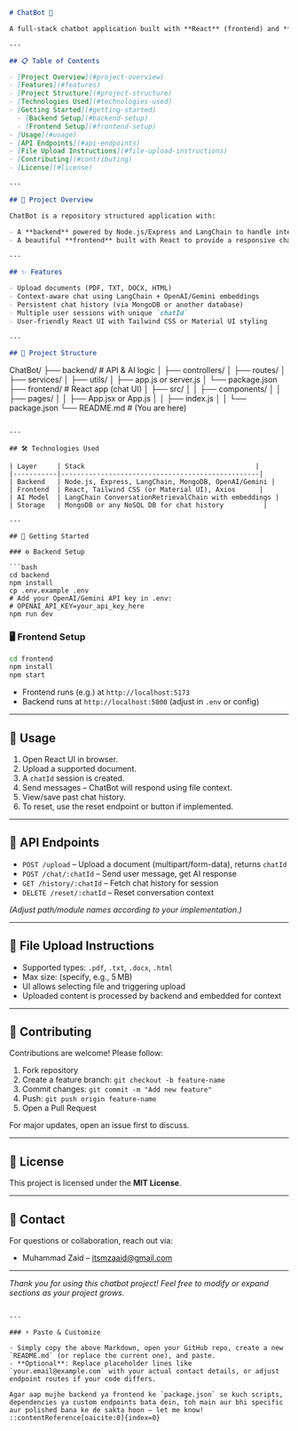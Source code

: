 
```markdown
# ChatBot 🚀

A full-stack chatbot application built with **React** (frontend) and **Node.js + LangChain** (backend), designed to answer user queries based on uploaded documents.

---

## 📋 Table of Contents

- [Project Overview](#project-overview)  
- [Features](#features)  
- [Project Structure](#project-structure)  
- [Technologies Used](#technologies-used)  
- [Getting Started](#getting-started)  
  - [Backend Setup](#backend-setup)  
  - [Frontend Setup](#frontend-setup)  
- [Usage](#usage)  
- [API Endpoints](#api-endpoints)  
- [File Upload Instructions](#file-upload-instructions)  
- [Contributing](#contributing)  
- [License](#license)  

---

## 🧠 Project Overview

ChatBot is a repository structured application with:

- A **backend** powered by Node.js/Express and LangChain to handle intelligence, context, storage, and AI integration.
- A beautiful **frontend** built with React to provide a responsive chat interface for users to upload files and chat with the bot.

---

## ✨ Features

- Upload documents (PDF, TXT, DOCX, HTML)  
- Context-aware chat using LangChain + OpenAI/Gemini embeddings  
- Persistent chat history (via MongoDB or another database)  
- Multiple user sessions with unique `chatId`  
- User-friendly React UI with Tailwind CSS or Material UI styling  

---

## 📁 Project Structure

```

ChatBot/
├── backend/        # API & AI logic
│   ├── controllers/
│   ├── routes/
│   ├── services/
│   ├── utils/
│   ├── app.js or server.js
│   └── package.json
├── frontend/       # React app (chat UI)
│   ├── src/
│   │   ├── components/
│   │   ├── pages/
│   │   ├── App.jsx or App.js
│   │   ├── index.js
│   │   └── package.json
└── README.md       # (You are here)

````

---

## 🛠 Technologies Used

| Layer     | Stack                                           |
|-----------|--------------------------------------------------|
| Backend   | Node.js, Express, LangChain, MongoDB, OpenAI/Gemini |
| Frontend  | React, Tailwind CSS (or Material UI), Axios      |
| AI Model  | LangChain ConversationRetrievalChain with embeddings |
| Storage   | MongoDB or any NoSQL DB for chat history          |

---

## 🔧 Getting Started

### ⚙️ Backend Setup

```bash
cd backend
npm install
cp .env.example .env
# Add your OpenAI/Gemini API key in .env:
# OPENAI_API_KEY=your_api_key_here
npm run dev
````

### 🖥 Frontend Setup

```bash
cd frontend
npm install
npm start
```

* Frontend runs (e.g.) at `http://localhost:5173`
* Backend runs at `http://localhost:5000` (adjust in `.env` or config)

---

## 🧪 Usage

1. Open React UI in browser.
2. Upload a supported document.
3. A `chatId` session is created.
4. Send messages – ChatBot will respond using file context.
5. View/save past chat history.
6. To reset, use the reset endpoint or button if implemented.

---

## 🔗 API Endpoints

* `POST /upload` – Upload a document (multipart/form-data), returns `chatId`
* `POST /chat/:chatId` – Send user message, get AI response
* `GET /history/:chatId` – Fetch chat history for session
* `DELETE /reset/:chatId` – Reset conversation context

*(Adjust path/module names according to your implementation.)*

---

## 📄 File Upload Instructions

* Supported types: `.pdf`, `.txt`, `.docx`, `.html`
* Max size: (specify, e.g., 5 MB)
* UI allows selecting file and triggering upload
* Uploaded content is processed by backend and embedded for context

---

## 🤝 Contributing

Contributions are welcome! Please follow:

1. Fork repository
2. Create a feature branch: `git checkout -b feature-name`
3. Commit changes: `git commit -m "Add new feature"`
4. Push: `git push origin feature-name`
5. Open a Pull Request

For major updates, open an issue first to discuss.

---

## 📜 License

This project is licensed under the **MIT License**.

---

## 📧 Contact

For questions or collaboration, reach out via:

* Muhammad Zaid – [itsmzaaid@gmail.com](mailto:itsmzaaid@gmail.com)


---

*Thank you for using this chatbot project! Feel free to modify or expand sections as your project grows.*

```

---

### ⚡ Paste & Customize

- Simply copy the above Markdown, open your GitHub repo, create a new `README.md` (or replace the current one), and paste.
- **Optional**: Replace placeholder lines like `your.email@example.com` with your actual contact details, or adjust endpoint routes if your code differs.

Agar aap mujhe backend ya frontend ke `package.json` se kuch scripts, dependencies ya custom endpoints bata dein, toh main aur bhi specific aur polished bana ke de sakta hoon — let me know!
::contentReference[oaicite:0]{index=0}
```
